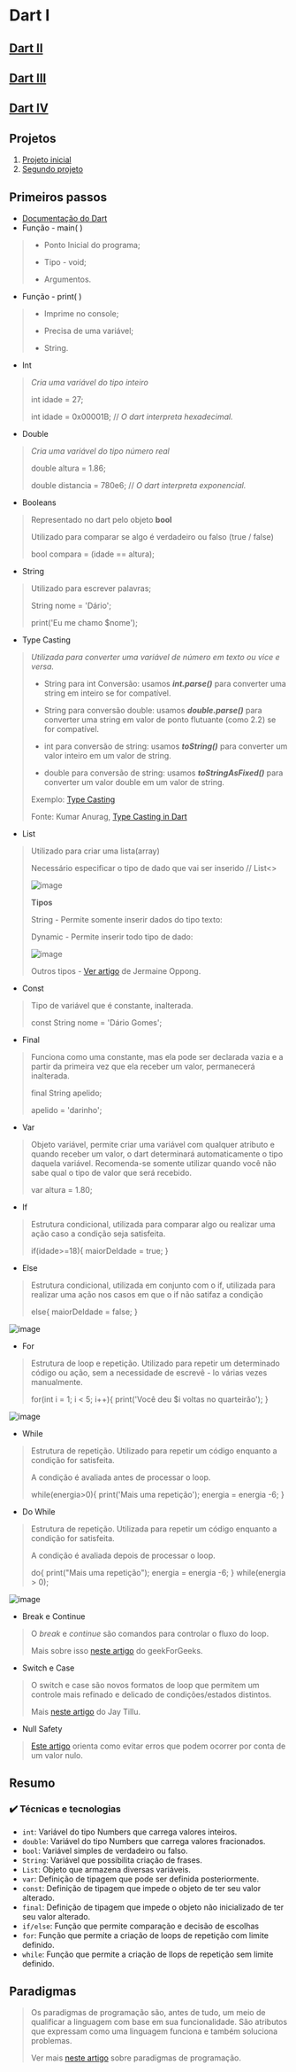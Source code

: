 # Dart I

## [Dart II](https://github.com/dario-gms/Dart/blob/main/DART2.md)

## [Dart III](https://github.com/dario-gms/Dart/blob/main/DART3.md)

## [Dart IV](https://github.com/dario-gms/Dart/blob/main/DART4.md)

## Projetos

1. [Projeto inicial](https://github.com/dario-gms/Dart/blob/main/projeto_inicial.dart)
2. [Segundo projeto](https://github.com/dario-gms/Dart/blob/main/dart_curso_dois/dart_curso_dois/bin/dart_curso_dois.dart)


## Primeiros passos

- [Documentação do Dart](https://dart.dev/guides)
- Função - main( )
> - Ponto Inicial do programa;
> 
> - Tipo - void;
> 
> - Argumentos.
- Função - print( )
> - Imprime no console;
> 
> - Precisa de uma variável;
> 
> - String. 
- Int
>*Cria uma variável do tipo inteiro*
> 
> int idade = 27;
> 
> int idade = 0x00001B; // *O dart interpreta hexadecimal.*
- Double
> *Cria uma variável do tipo número real*
> 
> double altura = 1.86;
> 
> double distancia = 780e6; // *O dart interpreta exponencial.*
- Booleans
> Representado no dart pelo objeto **bool**
> 
> Utilizado para comparar se algo é verdadeiro ou falso (true / false)
> 
> bool compara = (idade == altura);
- String
> Utilizado para escrever palavras;
> 
> String nome = 'Dário';
> 
> print('Eu me chamo $nome');
- Type Casting
> *Utilizada para converter uma variável de número em texto ou vice e versa.*
> 
>  - String para int Conversão: usamos ***int.parse()*** para converter uma string em inteiro se for compatível.
>  
>  - String para conversão double: usamos ***double.parse()*** para converter uma string em valor de ponto flutuante (como 2.2) se for compatível.
>  
>  - int para conversão de string: usamos ***toString()*** para converter um valor inteiro em um valor de string.
>  
>  - double para conversão de string: usamos ***toStringAsFixed()*** para converter um valor double em um valor de string.
>  
>  Exemplo: [Type Casting](https://github.com/dario-gms/Dart/blob/main/type_casting.dart)
>  
>  Fonte: Kumar Anurag, [Type Casting in Dart](https://medium.com/dart-school-by-kmranrg/chapter-3-type-casting-in-dart-76837475772a)
- List
> Utilizado para criar uma lista(array)
>
> Necessário especificar o tipo de dado que vai ser inserido // List<>
>
> ![image](https://user-images.githubusercontent.com/86432208/163430763-6d66b62b-f91e-42f7-b459-e37f2be6b6ad.png)
> 
> **Tipos**
>  
> String - Permite somente inserir dados do tipo texto:
> 
> Dynamic - Permite inserir todo tipo de dado:
>
>  ![image](https://user-images.githubusercontent.com/86432208/163432417-20bfc6e5-3221-4b41-9975-a1ef7a2e63ea.png)
>  
>  Outros tipos - [Ver artigo](https://codeburst.io/top-10-array-utility-methods-you-should-know-dart-feb2648ee3a2) de Jermaine Oppong.
- Const
> Tipo de variável que é constante, inalterada.
> 
> const String nome = 'Dário Gomes';
- Final
> Funciona como uma constante, mas ela pode ser declarada vazia e a partir da primeira vez que ela receber um valor, permanecerá inalterada.
> 
> final String apelido;
> 
> apelido = 'darinho';
- Var
> Objeto variável, permite criar uma variável com qualquer atributo e quando receber um valor, o dart determinará automaticamente o tipo daquela variável. Recomenda-se somente utilizar quando você não sabe qual o tipo de valor que será recebido.
> 
> var altura = 1.80;
- If
> Estrutura condicional, utilizada para comparar algo ou realizar uma ação caso a condição seja satisfeita.
> 
> if(idade>=18){
    maiorDeIdade = true;
  }
- Else
> Estrutura condicional, utilizada em conjunto com o if, utilizada para realizar uma ação nos casos em que o if não satifaz a condição
>
>  else{
    maiorDeIdade = false;
  }
  
![image](https://user-images.githubusercontent.com/86432208/163449942-6ba1a731-8db1-4ad8-94e8-b33c231cc6fd.png)

- For
> Estrutura de loop e repetição. Utilizado para repetir um determinado código ou ação, sem a necessidade de escrevê - lo várias vezes manualmente.
> 
> for(int i = 1; i < 5; i++){
    print('Você deu $i voltas no quarteirão');
  }
  
![image](https://user-images.githubusercontent.com/86432208/163456366-f58644de-61fc-4ce0-be2e-66aed7b2281e.png)

- While
> Estrutura de repetição. Utilizado para repetir um código enquanto a condição for satisfeita.
> 
> A condição é avaliada antes de processar o loop.
>
>  while(energia>0){
    print('Mais uma repetição');
    energia = energia -6;
  }
- Do While
> Estrutura de repetição. Utilizada para repetir um código enquanto a condição for satisfeita.
> 
> A condição é avaliada depois de processar o loop.
> 
> do{
    print("Mais uma repetição");
    energia = energia -6;
  } while(energia > 0);
  
![image](https://user-images.githubusercontent.com/86432208/163458579-9aa58311-7458-4f11-8ff1-3bcbac01bfe3.png)

- Break e Continue
> O *break* e *continue* são comandos para controlar o fluxo do loop.
> 
> Mais sobre isso [neste artigo](https://www.geeksforgeeks.org/dart-loop-control-statements-break-and-continue/) do geekForGeeks. 
- Switch e Case
> O switch e case são novos formatos de loop que permitem um controle mais refinado e delicado de condições/estados distintos.
> 
> Mais [neste artigo](https://medium.com/jay-tillu/switch-case-in-dart-136793092e6e) do Jay Tillu.
- Null Safety
> [Este artigo](https://www.alura.com.br/artigos/flutter-null-safety) orienta como evitar erros que podem ocorrer por conta de um valor nulo.

## Resumo

### ✔️ Técnicas e tecnologias

- `int`: Variável do tipo Numbers que carrega valores inteiros.
- `double`: Variável do tipo Numbers que carrega valores fracionados.
- `bool`: Variável simples de verdadeiro ou falso.
- `String`: Variável que possibilita criação de frases. 
- `List`: Objeto que armazena diversas variáveis.
- `var`: Definição de tipagem que pode ser definida posteriormente.
- `const`: Definição de tipagem que impede o objeto de ter seu valor alterado.
- `final`: Definição de tipagem que impede o objeto não inicializado de ter seu valor alterado.
- `if/else`: Função que permite comparação e decisão de escolhas
- `for`: Função que permite a criação de loops de repetição com limite definido. 
- `while`: Função que permite a criação de llops de repetição sem limite definido.

## Paradigmas
> Os paradigmas de programação são, antes de tudo, um meio de qualificar a linguagem com base em sua funcionalidade. São atributos que expressam como uma linguagem funciona e também soluciona problemas.
> 
> Ver mais [neste artigo](https://blog.geekhunter.com.br/quais-sao-os-paradigmas-de-programacao/) sobre paradigmas de programação.









